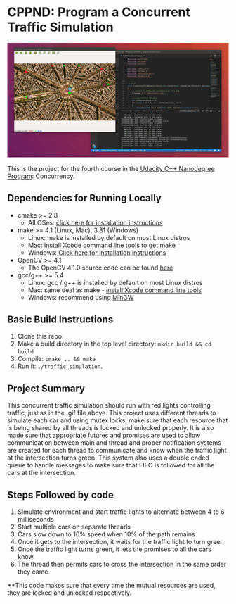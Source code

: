 # CPPND: Program a Concurrent Traffic Simulation

<img src="data/traffic_simulation.gif"/>

This is the project for the fourth course in the [Udacity C++ Nanodegree Program](https://www.udacity.com/course/c-plus-plus-nanodegree--nd213): Concurrency. 

## Dependencies for Running Locally
* cmake >= 2.8
  * All OSes: [click here for installation instructions](https://cmake.org/install/)
* make >= 4.1 (Linux, Mac), 3.81 (Windows)
  * Linux: make is installed by default on most Linux distros
  * Mac: [install Xcode command line tools to get make](https://developer.apple.com/xcode/features/)
  * Windows: [Click here for installation instructions](http://gnuwin32.sourceforge.net/packages/make.htm)
* OpenCV >= 4.1
  * The OpenCV 4.1.0 source code can be found [here](https://github.com/opencv/opencv/tree/4.1.0)
* gcc/g++ >= 5.4
  * Linux: gcc / g++ is installed by default on most Linux distros
  * Mac: same deal as make - [install Xcode command line tools](https://developer.apple.com/xcode/features/)
  * Windows: recommend using [MinGW](http://www.mingw.org/)

## Basic Build Instructions

1. Clone this repo.
2. Make a build directory in the top level directory: `mkdir build && cd build`
3. Compile: `cmake .. && make`
4. Run it: `./traffic_simulation`.

## Project Summary

This concurrent traffic simulation should run with red lights controlling traffic, just as in the .gif file above. This project uses different threads to simulate each car and using mutex locks, make sure that each resource that is being shared by all threads is locked and unlocked properly. It is also made sure that appropriate futures and promises are used to allow communication between main and thread and proper notification systems are created for each thread to communicate and know when the traffic light at the intersection turns green. This system also uses a double ended queue to handle messages to make sure that FIFO is followed for all the cars at the intersection.

## Steps Followed by code

1. Simulate environment and start traffic lights to alternate between 4 to 6 milliseconds
2. Start multiple cars on separate threads
3. Cars slow down to 10% speed when 10% of the path remains
4. Once it gets to the intersection, it waits for the traffic light to turn green 
5. Once the traffic light turns green, it lets the promises to all the cars know
6. The thread then permits cars to cross the intersection in the same order they came

**This code makes sure that every time the mutual resources are used, they are locked and unlocked respectively.

